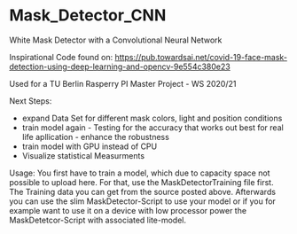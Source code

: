 # Mask_Detector_CNN
White Mask Detector with a Convolutional Neural Network 

Inspirational Code found on: https://pub.towardsai.net/covid-19-face-mask-detection-using-deep-learning-and-opencv-9e554c380e23

Used for a TU Berlin Rasperry PI Master Project - WS 2020/21

Next Steps:
- expand Data Set for different mask colors, light and position conditions 
- train model again - Testing for the accuracy that works out best for real life apllication - enhance the robustness
- train model with GPU instead of CPU
- Visualize statistical Measurments 

Usage:
You first have to train a model, which due to capacity space not possible to upload here. For that, use the MaskDetectorTraining file first. The Training data you can get from the source posted above. 
Afterwards you can use the slim MaskDetector-Script to use your model or if you for example want to use it on a device with low processor power the MaskDetetcor-Script with associated lite-model. 
